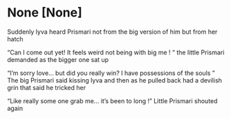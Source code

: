 # None [None]
Suddenly lyva heard Prismari not from the big version of him but from her hatch 


“Can I come out yet! It feels weird not being with big me ! “ the little Prismari demanded as the bigger one sat up 


“I’m sorry love... but did you really win? I have possessions of the souls ” The big Prismari said kissing lyva and then as he pulled back had a devilish grin that said he tricked her 

“Like really some one grab me... it’s been to long !” Little Prismari shouted again
